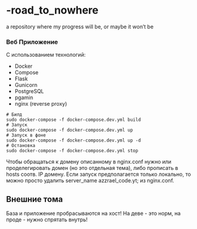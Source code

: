 # -road_to_nowhere
a repository where my progress will be, or maybe it won’t be

### Веб Приложение

С использованием технологий:

- Docker 
- Compose 
- Flask 
- Gunicorn 
- PostgreSQL 
- pgamin
- nginx (reverse proxy) 



```
# Билд
sudo docker-compose -f docker-compose.dev.yml build
# Запуск
sudo docker-compose -f docker-compose.dev.yml up
# Запуск в фоне
sudo docker-compose -f docker-compose.dev.yml up -d
# Остановка
sudo docker-compose -f docker-compose.dev.yml stop
```
Чтобы обращаться к домену описанному в nginx.conf нужно или проделегировать домен (но это отдельная тема),
либо прописать в hosts соотв. IP домену. Если запуск предполагается только локально, то можно просто удалить server_name azzrael_code.yt;
из nginx.conf. 


## Внешние тома

База и приложение пробрасываются на хост! На деве - это норм, на проде - нужно спрятать внутрь!

